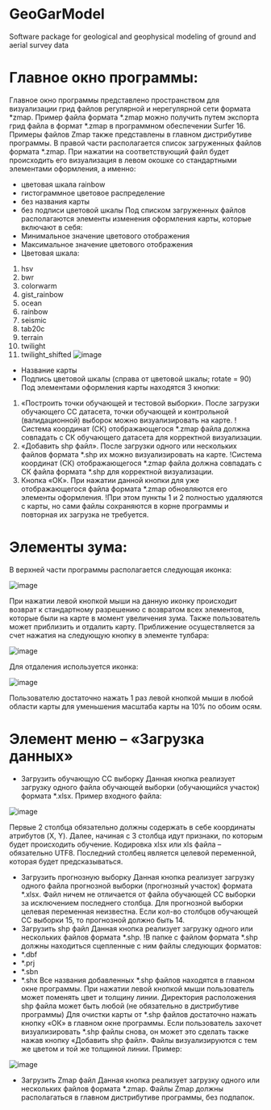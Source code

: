 # GeoGarModel
Software package for geological and geophysical modeling of ground and aerial survey data

# Главное окно программы:
Главное окно программы представлено пространством для визуализации грид файлов регулярной и нерегулярной сети формата *zmap. Пример файла формата *.zmap можно получить путем экспорта грид файла в формат *.zmap в программном обеспечении Surfer 16. Примеры файлов Zmap также представлены в главном дистрибутиве программы.
В правой части располагается список загруженных файлов формата *.zmap. При нажатии на соответствующий файл будет происходить его визуализация в левом окошке со стандартными элементами оформления, а именно:
 - цветовая шкала rainbow
- гистограммное цветовое распределение
- без названия карты
- без подписи цветовой шкалы
Под списком загруженных файлов располагаются элементы изменения оформления карты, которые включают в себя:
- Минимальное значение цветового отображения
- Максимальное значение цветового отображения
- Цветовая шкала:
1) hsv
2) bwr
3) colorwarm
4) gist_rainbow
5) ocean
6) rainbow
7) seismic
8) tab20c
9) terrain
10) twilight
11) twilight_shifted
![image](https://github.com/user-attachments/assets/35c4becd-260b-4b18-a758-65778f58f4cf)
- Название карты
- Подпись цветовой шкалы (справа от цветовой шкалы; rotate = 90)
Под элементами оформления карты находятся 3 кнопки:
1)	«Построить точки обучающей и тестовой выборки». После загрузки обучающего СС датасета, точки обучающей и контрольной (валидационной) выборок можно визуализировать на карте. !Система координат (СК) отображающегося *.zmap файла должна совпадать с СК обучающего датасета для корректной визуализации.
2)	«Добавить shp файл». После загрузки одного или нескольких файлов формата *.shp их можно визуализировать на карте. !Система координат (СК) отображающегося *.zmap файла должна совпадать с СК файла формата *.shp для корректной визуализации.
3)	Кнопка «ОК». При нажатии данной кнопки для уже отображающегося файла формата *.zmap обновляются его элементы оформления. !При этом пункты 1 и 2 полностью удаляются с карты, но сами файлы сохраняются в корне программы и повторная их загрузка не требуется.
# Элементы зума:
В верхней части программы располагается следующая иконка:

 ![image](https://github.com/user-attachments/assets/30b68ec6-c35e-4d2e-b108-f9e7cc04e97d)
 
При нажатии левой кнопкой мыши на данную иконку происходит возврат к стандартному разрешению с возвратом всех элементов, которые были на карте в момент увеличения зума.
Также пользователь может приблизить и отдалить карту. Приближение осуществляется за счет нажатия на следующую кнопку в элементе тулбара:

 ![image](https://github.com/user-attachments/assets/22e015b8-e413-4762-84f5-a1de44880ace)
 
Для отдаления используется иконка:

 ![image](https://github.com/user-attachments/assets/b222a203-e9db-4ff1-8507-b0aaba33518c)
 
Пользователю достаточно нажать 1 раз левой кнопкой мыши в любой области карты для уменьшения масштаба карты на 10% по обоим осям.
# Элемент меню – «Загрузка данных»
- Загрузить обучающую СС выборку
Данная кнопка реализует загрузку одного файла обучающей выборки (обучающийся участок) формата *.xlsx.
Пример входного файла:

![image](https://github.com/user-attachments/assets/f46fc002-e967-458f-9caf-2e341b388d60)

Первые 2 столбца обязательно должны содержать в себе координаты атрибутов (X, Y).
Далее, начиная с 3 столбца идут признаки, по которым будет происходить обучение.
Кодировка xlsx или xls файла – обязательно UTF8.
Последний столбец является целевой переменной, которая будет предсказываться.
- Загрузить прогнозную выборку
Данная кнопка реализует загрузку одного файла прогнозной выборки (прогнозный участок) формата *.xlsx.
Файл ничем не отличается от файла обучающей СС выборки за исключением последнего столбца. Для прогнозной выборки целевая переменная неизвестна. Если кол-во столбцов обучающей СС выборки 15, то прогнозной должно быть 14.
- Загрузить shp файл
Данная кнопка реализует загрузку одного или нескольких файлов формата *.shp. !В папке с файлом формата *.shp должны находиться сцепленные с ним файлы следующих форматов:
- *.dbf
- *.prj
- *.sbn
- *.shx
Все названия добавленных *.shp файлов находятся в главном окне программы. При нажатии левой кнопкой мыши пользователь может поменять цвет и толщину линии. Директория расположения shp файла может быть любой (не обязательно в дистрибутиве программы)
Для очистки карты от *.shp файлов достаточно нажать кнопку «ОК» в главном окне программы. Если пользователь захочет визуализировать *.shp файлы снова, он может это сделать также нажав кнопку «Добавить shp файл». Файлы визуализируются с тем же цветом и той же толщиной линии. Пример:

![image](https://github.com/user-attachments/assets/e6cc00c7-c922-428b-a435-0ef482137c52)

- Загрузить Zmap файл
Данная кнопка реализует загрузку одного или нескольких файлов формата *.zmap. Файлы Zmap должны располагаться в главном дистрибутиве программы, без подпапок.
